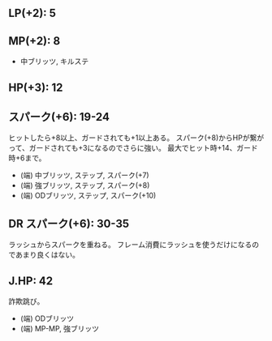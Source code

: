 ## LP(+2): 5

## MP(+2): 8

- 中ブリッツ, キルステ

## HP(+3): 12

## スパーク(+6): 19-24

ヒットしたら+8以上、ガードされても+1以上ある。
スパーク(+8)からHPが繋がって、ガードされても+3になるのでさらに強い。
最大でヒット時+14、ガード時+6まで。

- (端) 中ブリッツ, ステップ, スパーク(+7)
- (端) 強ブリッツ, ステップ, スパーク(+8)
- (端) ODブリッツ, ステップ, スパーク(+10)

## DR スパーク(+6): 30-35

ラッシュからスパークを重ねる。
フレーム消費にラッシュを使うだけになるのであまり良くはない。

## J.HP: 42

詐欺跳び。

- (端) ODブリッツ
- (端) MP-MP, 強ブリッツ

